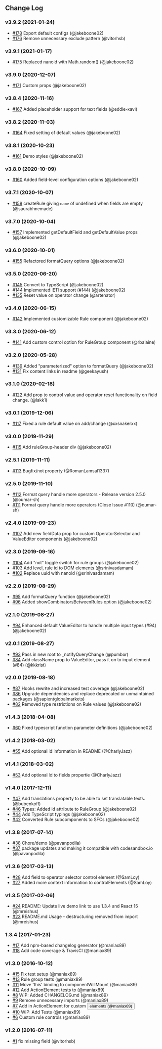 ## Change Log

### v3.9.2 (2021-01-24)
- [#178](https://github.com/sapientglobalmarkets/react-querybuilder/pull/178) Export default configs (@jakeboone02)
- [#176](https://github.com/sapientglobalmarkets/react-querybuilder/pull/176) Remove unnecessary exclude pattern (@vitorhsb)

### v3.9.1 (2021-01-17)
- [#175](https://github.com/sapientglobalmarkets/react-querybuilder/pull/175) Replaced nanoid with Math.random() (@jakeboone02)

### v3.9.0 (2020-12-07)
- [#171](https://github.com/sapientglobalmarkets/react-querybuilder/pull/171) Custom props (@jakeboone02)

### v3.8.4 (2020-11-16)
- [#167](https://github.com/sapientglobalmarkets/react-querybuilder/pull/167) Added placeholder support for text fields (@eddie-xavi)

### v3.8.2 (2020-11-03)
- [#164](https://github.com/sapientglobalmarkets/react-querybuilder/pull/164) Fixed setting of default values (@jakeboone02)

### v3.8.1 (2020-10-23)
- [#161](https://github.com/sapientglobalmarkets/react-querybuilder/pull/161) Demo styles (@jakeboone02)

### v3.8.0 (2020-10-09)
- [#160](https://github.com/sapientglobalmarkets/react-querybuilder/pull/160) Added field-level configuration options (@jakeboone02)

### v3.7.1 (2020-10-07)
- [#158](https://github.com/sapientglobalmarkets/react-querybuilder/pull/158) createRule giving `name` of undefined when fields are empty (@saurabhnemade)

### v3.7.0 (2020-10-04)
- [#157](https://github.com/sapientglobalmarkets/react-querybuilder/pull/157) Implemented getDefaultField and getDefaultValue props (@jakeboone02)

### v3.6.0 (2020-10-01)
- [#155](https://github.com/sapientglobalmarkets/react-querybuilder/pull/155) Refactored formatQuery options (@jakeboone02)

### v3.5.0 (2020-06-20)
- [#145](https://github.com/sapientglobalmarkets/react-querybuilder/pull/145) Convert to TypeScript (@jakeboone02)
- [#144](https://github.com/sapientglobalmarkets/react-querybuilder/pull/144) Implemented IE11 support (#144) (@jakeboone02)
- [#135](https://github.com/sapientglobalmarkets/react-querybuilder/pull/135) Reset value on operator change (@artenator)

### v3.4.0 (2020-06-15)
- [#142](https://github.com/sapientglobalmarkets/react-querybuilder/pull/142) Implemented customizable Rule component (@jakeboone02)

### v3.3.0 (2020-06-12)
- [#141](https://github.com/sapientglobalmarkets/react-querybuilder/pull/141) Add custom control option for RuleGroup component (@rbalaine)

### v3.2.0 (2020-05-28)
- [#139](https://github.com/sapientglobalmarkets/react-querybuilder/pull/139) Added "parameterized" option to formatQuery (@jakeboone02)
- [#131](https://github.com/sapientglobalmarkets/react-querybuilder/pull/131) Fix content links in readme (@geekayush)

### v3.1.0 (2020-02-18)
- [#122](https://github.com/sapientglobalmarkets/react-querybuilder/pull/122) Add prop to control value and operator reset functionality on field change. (@lakk1)

### v3.0.1 (2019-12-06)
- [#117](https://github.com/sapientglobalmarkets/react-querybuilder/pull/117) Fixed a rule default value on add/change (@xxsnakerxx)

### v3.0.0 (2019-11-29)
- [#115](https://github.com/sapientglobalmarkets/react-querybuilder/pull/115) Add ruleGroup-header div (@jakeboone02)

### v2.5.1 (2019-11-11)
- [#113](https://github.com/sapientglobalmarkets/react-querybuilder/pull/113) Bugfix/not property (@RomanLamsal1337)

### v2.5.0 (2019-11-10)
- [#112](https://github.com/sapientglobalmarkets/react-querybuilder/pull/112) Format query handle more operators - Release version 2.5.0 (@oumar-sh)
- [#111](https://github.com/sapientglobalmarkets/react-querybuilder/pull/111) Format query handle more operators (Close Issue #110) (@oumar-sh)

### v2.4.0 (2019-09-23)
- [#107](https://github.com/sapientglobalmarkets/react-querybuilder/pull/107) Add new fieldData prop for custom OperatorSelector and ValueEditor components (@jakeboone02)

### v2.3.0 (2019-09-16)
- [#104](https://github.com/sapientglobalmarkets/react-querybuilder/pull/104) Add "not" toggle switch for rule groups (@jakeboone02)
- [#103](https://github.com/sapientglobalmarkets/react-querybuilder/pull/103) Add level, rule id to DOM elements (@srinivasdamam)
- [#102](https://github.com/sapientglobalmarkets/react-querybuilder/pull/102) Replace uuid with nanoid (@srinivasdamam)

### v2.2.0 (2019-08-29)
- [#95](https://github.com/sapientglobalmarkets/react-querybuilder/pull/95) Add formatQuery function (@jakeboone02)
- [#96](https://github.com/sapientglobalmarkets/react-querybuilder/pull/96) Added showCombinatorsBetweenRules option (@jakeboone02)

### v2.1.0 (2019-08-27)
- [#94](https://github.com/sapientglobalmarkets/react-querybuilder/pull/94) Enhanced default ValueEditor to handle multiple input types (#94) (@jakeboone02)

### v2.0.1 (2019-08-27)
- [#93](https://github.com/sapientglobalmarkets/react-querybuilder/pull/93) Pass in new root to _notifyQueryChange (@pumbor)
- [#84](https://github.com/sapientglobalmarkets/react-querybuilder/pull/84) Add className prop to ValueEditor, pass it on to input element (#84) (@kkkrist)

### v2.0.0 (2019-08-18)
- [#87](https://github.com/sapientglobalmarkets/react-querybuilder/pull/87) Hooks rewrite and increased test coverage (@jakeboone02)
- [#86](https://github.com/sapientglobalmarkets/react-querybuilder/pull/86) Upgrade dependencies and replace deprecated or unmaintained packages (@sapientglobalmarkets)
- [#82](https://github.com/sapientglobalmarkets/react-querybuilder/pull/82) Removed type restrictions on Rule values (@jakeboone02)

### v1.4.3 (2018-04-08)
- [#60](https://github.com/sapientglobalmarkets/react-querybuilder/pull/60) Fixed typescript function parameter definitions (@jakeboone02)

### v1.4.2 (2018-03-02)
- [#55](https://github.com/sapientglobalmarkets/react-querybuilder/pull/55) Add optional id information in README (@CharlyJazz)

### v1.4.1 (2018-03-02)
- [#53](https://github.com/sapientglobalmarkets/react-querybuilder/pull/53) Add optional Id to fields propertie (@CharlyJazz)

### v1.4.0 (2017-12-11)
- [#47](https://github.com/sapientglobalmarkets/react-querybuilder/pull/47) Add translations property to be able to set translatable texts. (@bubenkoff)
- [#46](https://github.com/sapientglobalmarkets/react-querybuilder/pull/46) Types: Added id attribute to RuleGroup (@jakeboone02)
- [#44](https://github.com/sapientglobalmarkets/react-querybuilder/pull/44) Add TypeScript typings (@jakeboone02)
- [#42](https://github.com/sapientglobalmarkets/react-querybuilder/pull/42) Converted Rule subcomponents to SFCs (@jakeboone02)

### v1.3.8 (2017-07-14)
- [#38](https://github.com/sapientglobalmarkets/react-querybuilder/pull/38) Chore/demo (@pavanpodila)
- [#37](https://github.com/sapientglobalmarkets/react-querybuilder/pull/37) package updates and making it compatible with codesandbox.io (@pavanpodila)

### v1.3.6 (2017-03-13)
- [#28](https://github.com/sapientglobalmarkets/react-querybuilder/pull/28) Add field to operator selector control element (@SamLoy)
- [#27](https://github.com/sapientglobalmarkets/react-querybuilder/pull/27) Added more context information to controlElements (@SamLoy)

### v1.3.5 (2017-02-06)
- [#24](https://github.com/sapientglobalmarkets/react-querybuilder/pull/24) README: Update live demo link to use 1.3.4 and React 15 (@mreishus)
- [#23](https://github.com/sapientglobalmarkets/react-querybuilder/pull/23) README.md Usage - destructuring removed from import (@mreishus)

### 1.3.4 (2017-01-23)
- [#17](https://github.com/sapientglobalmarkets/react-querybuilder/pull/17) Add npm-based changelog generator (@maniax89)
- [#18](https://github.com/sapientglobalmarkets/react-querybuilder/pull/18) Add code coverage & TravisCI (@maniax89)

### v1.3.0 (2016-10-12)
- [#15](https://github.com/sapientglobalmarkets/react-querybuilder/pull/15) Fix test setup (@maniax89)
- [#13](https://github.com/sapientglobalmarkets/react-querybuilder/pull/13) Rule group tests (@maniax89)
- [#11](https://github.com/sapientglobalmarkets/react-querybuilder/pull/11) Move 'this' binding to componentWillMount (@maniax89)
- [#12](https://github.com/sapientglobalmarkets/react-querybuilder/pull/12) Add ActionElement tests to <Rule /> (@maniax89)
- [#8](https://github.com/sapientglobalmarkets/react-querybuilder/pull/8) WIP: Added CHANGELOG.md (@maniax89)
- [#9](https://github.com/sapientglobalmarkets/react-querybuilder/pull/9) Remove unnecessary imports (@maniax89)
- [#7](https://github.com/sapientglobalmarkets/react-querybuilder/pull/7) Add in ActionElement for custom <button /> elements (@maniax89)
- [#10](https://github.com/sapientglobalmarkets/react-querybuilder/pull/10) WIP: Add <Rule /> Tests (@maniax89)
- [#6](https://github.com/sapientglobalmarkets/react-querybuilder/pull/6) Custom rule controls (@maniax89)

### v1.2.0 (2016-07-11)
- [#1](https://github.com/sapientglobalmarkets/react-querybuilder/pull/1) fix missing field (@vitorhsb)